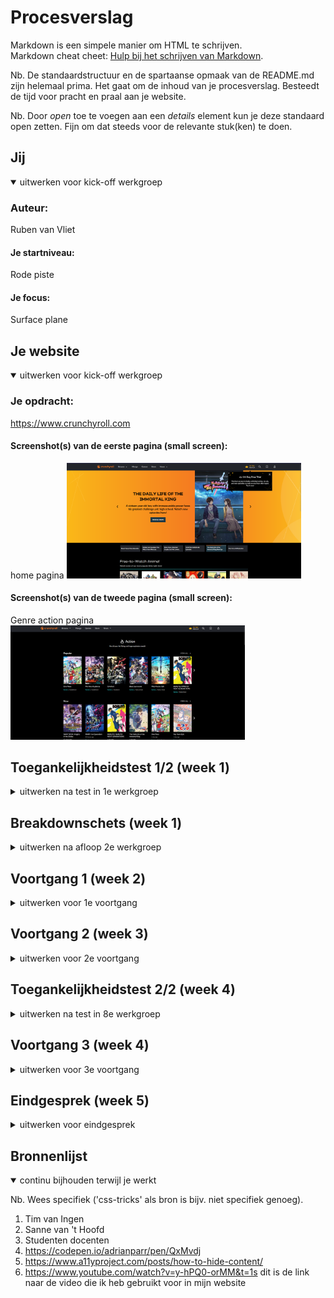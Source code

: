 # Procesverslag
Markdown is een simpele manier om HTML te schrijven.  
Markdown cheat cheet: [Hulp bij het schrijven van Markdown](https://github.com/adam-p/markdown-here/wiki/Markdown-Cheatsheet).

Nb. De standaardstructuur en de spartaanse opmaak van de README.md zijn helemaal prima. Het gaat om de inhoud van je procesverslag. Besteedt de tijd voor pracht en praal aan je website.

Nb. Door *open* toe te voegen aan een *details* element kun je deze standaard open zetten. Fijn om dat steeds voor de relevante stuk(ken) te doen.





## Jij

<details open>
  <summary>uitwerken voor kick-off werkgroep</summary>

  ### Auteur:
 Ruben van Vliet

  #### Je startniveau:
  Rode piste

  #### Je focus:
  Surface plane
 
</details>





## Je website

<details open>
  <summary>uitwerken voor kick-off werkgroep</summary>

  ### Je opdracht:
  https://www.crunchyroll.com

  #### Screenshot(s) van de eerste pagina (small screen): 
home pagina 
  <img src="./readme-images/crunchyroll1.png" width="375px" alt="dit is de homepagina van crunchyroll">

  #### Screenshot(s) van de tweede pagina (small screen):
 Genre action pagina
  <img src="./readme-images/crunchyroll2.png" width="375px" alt="hier vind je allerlei animes van het genre ACTION">
 
</details>



## Toegankelijkheidstest 1/2 (week 1)

<details>
  <summary>uitwerken na test in 1e werkgroep</summary>

  ### Bevindingen
  Lijst met je bevindingen die in de test naar voren kwamen:

  #### Screenreader
  Hier korte omschrijving (met indien nodig afbeeldingen)
  
  Ik heb gemerkt dat tijdens het bezoeken van mijn website de screenreader alles op leest en telkens de naam van de website herhaalt als je de Nederlandse verteller aan hebt staan. Maar als je verder gaat op de pagina kom je erachter dat het the volgorde en opbouw vrij logisch is en dat het makkelijk te volgen is. Het is soms nog wel moeilijk om te achterhalen wat nou precies wel en niet een link is, doordat sommige afbeeldingen ook klikbaar zijn en dit niet duidelijk wordt vertelt door de screen reader. Ik heb ook getest met een Engelse verteller  alleen dan leest de engelse verteller wel alle dingen zoals het woord afbeelding vanuit de code wel in het engels uitgesproken, terwijl dit een Nederlands woord is.
  
  Hier een omschrijving van hoe het opgelost kan worden (met indien nodig afbeeldingen)
  
  Je zou eventueel code ook in het engels schrijven om verwarring te voorkomen.
 
  #### Muis en Toetsenbord 
  Hier korte omschrijving (met indien nodig afbeeldingen)
  Dit doen Crunchyroll erg goed, elke state wordt toegepast bij het doorlopen van de website met muis en toetsenbord. Verder is de volgorde van selecteren heel logisch en kan je makkelijk worden doorverwezen naar de gewensde pagina. 


  #### Motoriek (shocks, elastiekjes)
  Hier korte omschrijving (met indien nodig afbeeldingen)
  Ze hebben op de home pagina een caroussel die automatisch doorscrollt dit kan voor mensen vervelend zijn omdat zij kunnen mis klikken en dan vervolgens hun gewilde show missen en dan moeten wachten of terug klikken. 
  
  Een oplossing hiervoor zou zijn de caroussel stop kunnen zetten doormidddel van een pauze knop.

  #### Visueel (brillen, contrast, kleurenblind, dark/light). 
  Hier korte omschrijving (met indien nodig afbeeldingen)
  De website bied verschillende soorten functies aan voor mensen die kleuren blind zijn en is nogsteeds na volgbaar doordat het kleuren contrast op de websote heel nauwkeurig is gedaan. Je kan goed onderscheid maken tussen alle elementen en dit zal voor kleurenblinden geen belemmeringen veroorzaken.
  
   <img src="./readme-images/kleurenblind.png" width="375px" alt="Je ziet hier hoe crunchyroll eruit ziet met een kleurenblinden filter">
   <img src="./readme-images/contrastverlaging.png" width="375px" alt="Je ziet hier hoe crunchyroll eruit ziet met minder contrast filter">


</details>



## Breakdownschets (week 1)

<details>
  <summary>uitwerken na afloop 2e werkgroep</summary>
  
  <img src="./readme-images/hmtlbreakdown.png" width="375px" alt="Breakdown schets van de html van Crunchyroll">


</details>

</details>





## Voortgang 1 (week 2)

<details>
  <summary>uitwerken voor 1e voortgang</summary>

  ### Stand van zaken
  hier dit ging goed & dit was lastig (neem ook screenshots op van delen van je website en code)
  Ik vond het al lastig genoeg om alles in de juiste tags te krijgen met html dus ik had nog niet zoveel (geen styling)

  ### Agenda voor meeting
  samen met je groepje opstellen

  | Ruben van Vliet     | Ruud          | Bart    | 
  | ---            | ---                | ---          | 
  | Automatische Carroussel | Domino's text bovenkant            | Bart was er niet    | 
  |  Een hamburger menu| |  |
  | ...            | ...                | ...          | 


  ### Verslag van meeting
  hier na afloop snel de uitkomsten van de meeting vastleggen

- We gaan in de volgende lessen een hamburger menu bespreken
- Een automatische carrousel mag ik van Sanna zijn codepen kopieren en gebruiken

</details>





## Voortgang 2 (week 3)

<details>
  <summary>uitwerken voor 2e voortgang</summary>

  ### Stand van zaken
  hier dit ging goed & dit was lastig (neem ook screenshots op van delen van je website en code)
  Ik vond het gebruiken van de carrousel vrij simpel en kwam er makkelijk uit echter vind ik het lastig om de achtergrond te veranderen als ik naar het volgende item ga in de carrousel. Ook heb ik veel moeite met flexbox en grid dus ik ga Sanna om hulp vragen bij dit onderdeel.

  ### Agenda voor meeting
  samen met je groepje opstellen

  | Ruben     | Bart        | Ruud    | 
  | ---            | ---                | ---          | 
  | News pagina flexen/grid | Locaties            | /    | 
  |  |  | / | 
  | ...            | ...                | ...          |


  ### Verslag van meeting
  hier na afloop snel de uitkomsten van de meeting vastleggen

- Ik kan beter met grid werken door de uitleg van Sanne en de code die hij voor mij had geschreven
- Door mij te kijken met Bart kon ik ook makkelijker begrijpen hoe flex werkt.
</details>





## Toegankelijkheidstest 2/2 (week 4)

<details>
  <summary>uitwerken na test in 8e werkgroep</summary>

  ### Bevindingen
  Lijst met je bevindingen die in de test naar voren kwamen (geef ook aan wat er verbeterd is):

  #### Screenreader
  Het lezen van de tekst door de screenreader ging gemakkelijk en was prima te verstaan. Hij leest alleen nog geen plaatjes voor dus dat kan voor blinden nog een probleem zijn. Ook was het geluid van de screenreader best zacht, maar dat komt omdat de speakers van mijn laptop niet top zijn. Met alle headings voorlezen ging zoals het hoorde en ging netjes op volgorde en las de juiste dingen voor, hetzelfde geldt voor de links.


  #### Muis en Toetsenbord 
  Ik kon door mijn website gemakkelijk tabben het enige wat nog ontbreekt is dat als ik iets geselecteerd heb met mijn tab kan je dit nog moeilijk zien/ niet zien. Dus ik moet een focus toevoegen aan alle links en buttons. Ook missen een aantal knoppen en links nog een hover dus die moet ik ook nog toevoegen om mijn website te optimaliseren.


  #### Motoriek (shocks, elastiekjes)
  Naast het feit dat Sanne de hoogste stand bij mij aan deed, merkte ik dat ik met twee fingers controle had over de website maar als je meerdere vingers moet gebruiken dat je dan wel aardig in de problemen kan komen. Voor de rest waren de buttons niet al te moeilijk om te beheersen met de spasmes in je arm en hand. 
 <img src="./readme-images/motoriek2.jpg" width="375px" alt="Dit is een foto van de spasmes motor die aan mijn arm vast zat tijdens het testen">
  #### Visueel (brillen, contrast, kleurenblind, dark/light). 
  Tijdens het gebruiken van de brillen kwam ik erachter dat de website een vrij goed contrast had waardoor het onderscheiden van bepaalde elementen gemakkelijk afging. Verder voel ik het soms wel lastig om bepaalde dingen te lezen dus daarvoor moet ik kunnen inzoomen op mijn webiste, dat gaat voor groot deel gaat dat goed maar in sommige vlakken kan ik dit op mijn webiste nog beter maken.

</details>





## Voortgang 3 (week 4)

<details>
  <summary>uitwerken voor 3e voortgang</summary>

  ### Stand van zaken
  hier dit ging goed & dit was lastig (neem ook screenshots op van delen van je website en code)
  Ik heb sinds de laatste keer veel verandert op mijn website ik heb mijn hele main bijna in orde. Alleen heb ik nog moeite met het orderen van dingen binnen een element want ik probeer vanalles maar er gebeurt niets. Ook moet ik nog veel ander werk verrichtten zoals mijn hele tweede pagina en mijn footer.

  ### Agenda voor meeting
  samen met je groepje opstellen

  | Ruben          | Ruud               | Bart         | 
  | ---            | ---                | ---          | 
  |- Link zoekbalk | - Tekst in een grid| - een slider | 
  |- Orderen valk  | Alleen horizontaal | - Menu balk  |         
  |                | - Aparte body      |              | 


  ### Verslag van meeting
  hier na afloop snel de uitkomsten van de meeting vastleggen

  - Tekst/elementen beter stijlen doormiddel van grid
  - Flexbox verbeteren/ elementen verplaatsen
  - Links naar andere positie op een website

</details>





## Eindgesprek (week 5)

<details>
  <summary>uitwerken voor eindgesprek</summary>

  ### Je uitkomst - karakteristiek screenshots:
  <img src="readme-images/home1.png" width="375px" alt="">
    <img src="readme-images/home2.png" width="375px" alt="">
    <img src="readme-images/simseason.png" width="375px" alt="">
    <img src="readme-images/footer.png" width="375px" alt="">





  ### Dit ging goed/Heb ik geleerd: 
  Korte omschrijving met plaatjes
  Ik heb veel geleerd over flexboxen en grid en ben daar erg op vooruit gegaan
  <img src="readme-images/home3.png" width="375px" alt="">


  ### Dit was lastig/Is niet gelukt:
  Korte omschrijving met plaatjes
  Het werken met een licht modus was vrij lastig want lukte heel lang niet
  <img src="readme-images/licht.png" width="375px" alt="">
</details>





## Bronnenlijst

<details open>
  <summary>continu bijhouden terwijl je werkt</summary>

  Nb. Wees specifiek ('css-tricks' als bron is bijv. niet specifiek genoeg).

  1. Tim van Ingen 
  2. Sanne van 't Hoofd
  3. Studenten docenten
  4. https://codepen.io/adrianparr/pen/QxMvdj 
  5. https://www.a11yproject.com/posts/how-to-hide-content/
  6. https://www.youtube.com/watch?v=y-hPQ0-orMM&t=1s dit is de link naar de video die ik heb gebruikt voor in mijn website

</details>
